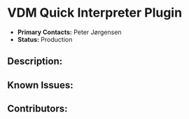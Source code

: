 # VDM Quick Interpreter Plugin
- **Primary Contacts:**
  Peter Jørgensen
- **Status:**
  Production

## Description:


## Known Issues:


## Contributors:


